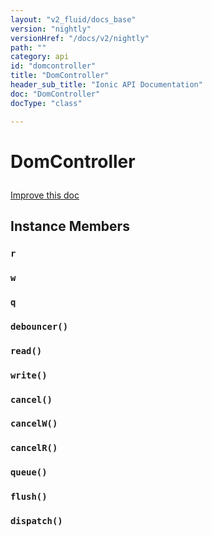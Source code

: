 ```yaml
---
layout: "v2_fluid/docs_base"
version: "nightly"
versionHref: "/docs/v2/nightly"
path: ""
category: api
id: "domcontroller"
title: "DomController"
header_sub_title: "Ionic API Documentation"
doc: "DomController"
docType: "class"

---
```










<h1 class="api-title">
<a class="anchor" name="dom-controller" href="#dom-controller"></a>

DomController





</h1>

<a class="improve-v2-docs" href="http://github.com/driftyco/ionic/edit/master//src/util/dom-controller.ts#L48">
Improve this doc
</a>










<!-- @usage tag -->


<!-- @property tags -->



<!-- instance methods on the class -->

<h2><a class="anchor" name="instance-members" href="#instance-members"></a>Instance Members</h2>

<div id="r"></div>

<h3>
<a class="anchor" name="r" href="#r"></a>
<code>r</code>
  

</h3>












<div id="w"></div>

<h3>
<a class="anchor" name="w" href="#w"></a>
<code>w</code>
  

</h3>












<div id="q"></div>

<h3>
<a class="anchor" name="q" href="#q"></a>
<code>q</code>
  

</h3>












<div id="debouncer"></div>

<h3>
<a class="anchor" name="debouncer" href="#debouncer"></a>
<code>debouncer()</code>
  

</h3>












<div id="read"></div>

<h3>
<a class="anchor" name="read" href="#read"></a>
<code>read()</code>
  

</h3>












<div id="write"></div>

<h3>
<a class="anchor" name="write" href="#write"></a>
<code>write()</code>
  

</h3>












<div id="cancel"></div>

<h3>
<a class="anchor" name="cancel" href="#cancel"></a>
<code>cancel()</code>
  

</h3>












<div id="cancelW"></div>

<h3>
<a class="anchor" name="cancelW" href="#cancelW"></a>
<code>cancelW()</code>
  

</h3>












<div id="cancelR"></div>

<h3>
<a class="anchor" name="cancelR" href="#cancelR"></a>
<code>cancelR()</code>
  

</h3>












<div id="queue"></div>

<h3>
<a class="anchor" name="queue" href="#queue"></a>
<code>queue()</code>
  

</h3>












<div id="flush"></div>

<h3>
<a class="anchor" name="flush" href="#flush"></a>
<code>flush()</code>
  

</h3>












<div id="dispatch"></div>

<h3>
<a class="anchor" name="dispatch" href="#dispatch"></a>
<code>dispatch()</code>
  

</h3>















<!-- related link --><!-- end content block -->


<!-- end body block -->

